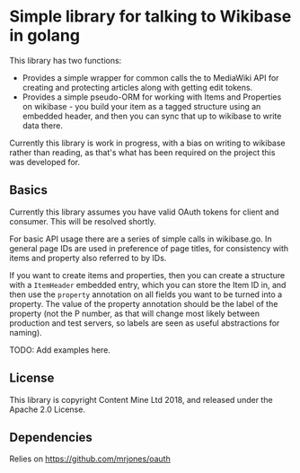 Simple library for talking to Wikibase in golang
=================================================

This library has two functions:

* Provides a simple wrapper for common calls the to MediaWiki API for creating and protecting articles along with getting edit tokens.
* Provides a simple pseudo-ORM for working with Items and Properties on wikibase - you build your item as a tagged structure using an embedded header, and then you can sync that up to wikibase to write data there.

Currently this library is work in progress, with a bias on writing to wikibase rather than reading, as that's what has been required on the project this was developed for.


Basics
---------

Currently this library assumes you have valid OAuth tokens for client and consumer. This will be resolved shortly.

For basic API usage there are a series of simple calls in wikibase.go. In general page IDs are used in preference of page titles, for consistency with items and property also referred to by IDs.

If you want to create items and properties, then you can create a structure with a `ItemHeader` embedded entry, which you can store the Item ID in, and then use the `property` annotation on all fields you want to be turned into a property. The value of the property annotation should be the label of the property (not the P number, as that will change most likely between production and test servers, so labels are seen as useful abstractions for naming).

TODO: Add examples here.



License
----------

This library is copyright Content Mine Ltd 2018, and released under the Apache 2.0 License.


Dependencies
-------------

Relies on https://github.com/mrjones/oauth
